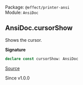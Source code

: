 Package: `@effect/printer-ansi`<br />
Module: `AnsiDoc`<br />

## AnsiDoc.cursorShow

Shows the cursor.

**Signature**

```ts
declare const cursorShow: AnsiDoc
```

[Source](https://github.com/Effect-TS/effect/tree/main/packages/printer-ansi/src/AnsiDoc.ts#L194)

Since v1.0.0